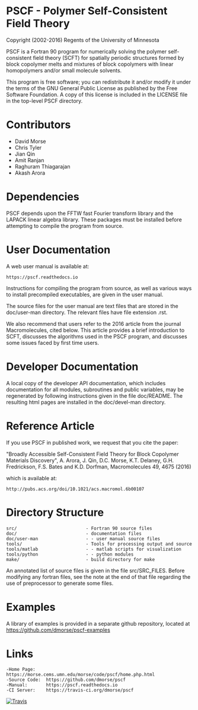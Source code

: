 # PSCF - Polymer Self-Consistent Field Theory

Copyright (2002-2016) Regents of the University of Minnesota

PSCF is a Fortran 90 program for numerically solving the polymer
self-consistent field theory (SCFT) for spatially periodic structures 
formed by block copolymer melts and mixtures of block copolymers with
linear homopolymers and/or small molecule solvents.

This program is free software; you can redistribute it and/or modify
it under the terms of the GNU General Public License as published by
the Free Software Foundation. A copy of this license is included in
the LICENSE file in the top-level PSCF directory.

# Contributors

- David Morse
- Chris Tyler
- Jian Qin
- Amit Ranjan
- Raghuram Thiagarajan
- Akash Arora

# Dependencies

PSCF depends upon the FFTW fast Fourier transform library and the
LAPACK linear algebra library.  These packages must be installed
before attempting to compile the program from source.

# User Documentation

A web user manual is available at:

    https://pscf.readthedocs.io

Instructions for compiling the program from source, as well as various
ways to install precompiled executables, are given in the user manual.

The source files for the user manual are text files that are stored in
the doc/user-man directory. The relevant files have file extension .rst.

We also recommend that users refer to the 2016 article from the journal
Macromolecules, cited below. This article provides a brief introduction 
to SCFT, discusses the algorithms used in the PSCF program, and discusses 
some issues faced by first time users.

# Developer Documentation

A local copy of the developer API documentation, which includes
documentation for all modules, subroutines and public variables, may
be regenerated by following instructions given in the file doc/README.
The resulting html pages are installed in the doc/devel-man directory.

# Reference Article 

If you use PSCF in published work, we request that you cite the paper:

"Broadly Accessible Self-Consistent Field Theory for Block Copolymer
Materials Discovery", A. Arora, J. Qin, D.C. Morse, K.T. Delaney,
G.H. Fredrickson, F.S. Bates and K.D. Dorfman, 
Macromolecules 49, 4675 (2016)

which is available at:

    http://pubs.acs.org/doi/10.1021/acs.macromol.6b00107

# Directory Structure

    src/                          - Fortran 90 source files
    doc/                          - documentation files
    doc/user-man                  - - user manual source files
    tools/                        - Tools for processing output and source
    tools/matlab                  - - matlab scripts for visualization
    tools/python                  - - python modules
    make/                         - build directory for make

An annotated list of source files is given in the file src/SRC_FILES.
Before modifying any fortran files, see the note at the end of that
file regarding the use of preprocessor to generate some files.

# Examples

A library of examples is provided in a separate github repository,
located at https://github.com/dmorse/pscf-examples

# Links

    -Home Page:    https://morse.cems.umn.edu/morse/code/pscf/home.php.html
    -Source Code:  https://github.com/dmorse/pscf
    -Manual:       https://pscf.readthedocs.io
    -CI Server:    https://travis-ci.org/dmorse/pscf


[buildstatus_image_travis]: https://travis-ci.org/dmorse/pscf.svg?branch=master
[travisci]: https://travis-ci.org/dmorse/pscf

[![Travis][buildstatus_image_travis]][travisci]

